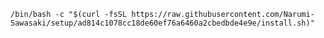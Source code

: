 `/bin/bash -c "$(curl -fsSL https://raw.githubusercontent.com/Narumi-Sawasaki/setup/ad814c1078cc18de60ef76a6460a2cbedbde4e9e/install.sh)"`
